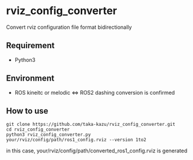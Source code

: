 # rviz_config_converter
Convert rviz configuration file format bidirectionally

## Requirement
- Python3

## Environment
- ROS kineitc or melodic <=> ROS2 dashing conversion is confirmed

## How to use
```
git clone https://github.com/taka-kazu/rviz_config_converter.git
cd rviz_config_converter
python3 rviz_config_converter.py your/rviz/config/path/ros1_config.rviz --version 1to2
```
in this case, your/rviz/config/path/converted_ros1_config.rviz is generated
